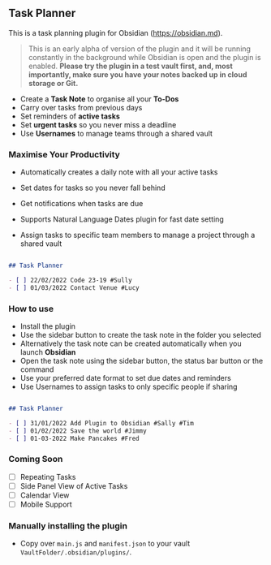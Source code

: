 ## Task Planner

This is a task planning plugin for Obsidian (https://obsidian.md).

> This is an early alpha of version of the plugin and it will be running constantly in the background while Obsidian is open and the plugin is enabled. **Please try the plugin in a test vault first, and, most importantly, make sure you have your notes backed up in cloud storage or Git.**

- Create a **Task Note** to organise all your **To-Dos**
- Carry over tasks from previous days
- Set reminders of **active tasks**
- Set **urgent tasks** so you never miss a deadline
- Use **Usernames** to manage teams through a shared vault

### Maximise Your Productivity

- Automatically creates a daily note with all your active tasks

- Set dates for tasks so you never fall behind

- Get notifications when tasks are due


- Supports Natural Language Dates plugin for fast date setting

- Assign tasks to specific team members to manage a project through a shared vault

```md

## Task Planner

- [ ] 22/02/2022 Code 23-19 #Sully
- [ ] 01/03/2022 Contact Venue #Lucy
```


### How to use

- Install the plugin
- Use the sidebar button to create the task note in the folder you selected
- Alternatively the task note can be created automatically when you launch **Obsidian**
- Open the task note using the sidebar button, the status bar button or the command
- Use your preferred date format to set due dates and reminders
- Use Usernames to assign tasks to only specific people if sharing

```md

## Task Planner

- [ ] 31/01/2022 Add Plugin to Obsidian #Sally #Tim
- [ ] 01/02/2022 Save the world #Jimmy
- [ ] 01-03-2022 Make Pancakes #Fred

```



### Coming Soon

- [ ] Repeating Tasks
- [ ] Side Panel View of Active Tasks
- [ ] Calendar View
- [ ] Mobile Support

### Manually installing the plugin

- Copy over `main.js` and `manifest.json` to your vault `VaultFolder/.obsidian/plugins/`.

